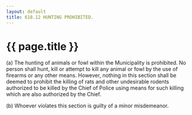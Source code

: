 ```yaml
---
layout: default 
title: 618.12 HUNTING PROHIBITED.
---
```


{{ page.title }}
================

​(a) The hunting of animals or fowl within the Municipality is
prohibited. No person shall hunt, kill or attempt to kill any animal or
fowl by the use of firearms or any other means. However, nothing in this
section shall be deemed to prohibit the killing of rats and other
undesirable rodents authorized to be killed by the Chief of Police using
means for such killing which are also authorized by the Chief.

​(b) Whoever violates this section is guilty of a minor misdemeanor.
